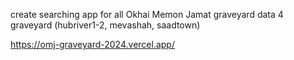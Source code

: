 
create searching app for all Okhai Memon Jamat graveyard data 4 graveyard (hubriver1-2, mevashah, saadtown)

https://omj-graveyard-2024.vercel.app/
